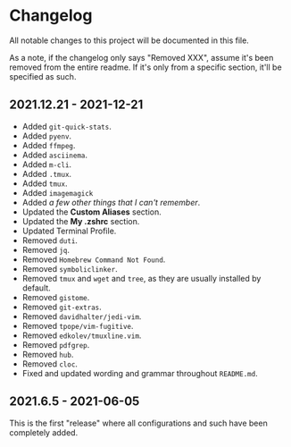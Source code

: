 # Changelog

All notable changes to this project will be documented in this file.

As a note, if the changelog only says "Removed XXX", assume it's been removed from the entire readme. If it's only from a specific section, it'll be specified as such.

## 2021.12.21 - 2021-12-21

- Added `git-quick-stats`.
- Added `pyenv`.
- Added `ffmpeg`.
- Added `asciinema`.
- Added `m-cli`.
- Added `.tmux`.
- Added `tmux`.
- Added `imagemagick`
- Added *a few other things that I can't remember*.
- Updated the **Custom Aliases** section.
- Updated the **My .zshrc** section.
- Updated Terminal Profile.
- Removed `duti`.
- Removed `jq`.
- Removed `Homebrew Command Not Found`.
- Removed `symboliclinker`.
- Removed `tmux` and `wget` and `tree`, as they are usually installed by default.
- Removed `gistome`.
- Removed `git-extras`.
- Removed `davidhalter/jedi-vim`.
- Removed `tpope/vim-fugitive`.
- Removed `edkolev/tmuxline.vim`.
- Removed `pdfgrep`.
- Removed `hub`.
- Removed `cloc`.
- Fixed and updated wording and grammar throughout `README.md`.

## 2021.6.5 - 2021-06-05

This is the first "release" where all configurations and such have been completely added.
